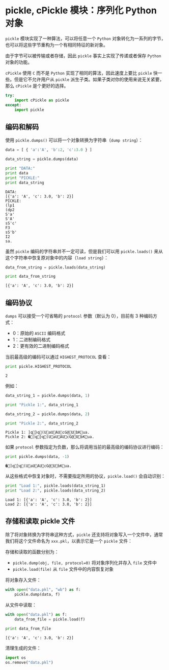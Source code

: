 # pickle, cPickle 模块：序列化 Python 对象

`pickle` 模块实现了一种算法，可以将任意一个 `Python` 对象转化为一系列的字节，也可以将这些字节重构为一个有相同特征的新对象。

由于字节可以被传输或者存储，因此 `pickle` 事实上实现了传递或者保存 `Python` 对象的功能。

`cPickle` 使用 `C` 而不是 `Python` 实现了相同的算法，因此速度上要比 `pickle` 快一些。但是它不允许用户从 `pickle` 派生子类。如果子类对你的使用来说无关紧要，那么 `cPickle` 是个更好的选择。


```python
try:
    import cPickle as pickle
except:
    import pickle
```

## 编码和解码

使用 `pickle.dumps()` 可以将一个对象转换为字符串（`dump string`）：


```python
data = [ { 'a':'A', 'b':2, 'c':3.0 } ]

data_string = pickle.dumps(data)

print "DATA:"
print data
print "PICKLE:"
print data_string
```

    DATA:
    [{'a': 'A', 'c': 3.0, 'b': 2}]
    PICKLE:
    (lp1
    (dp2
    S'a'
    S'A'
    sS'c'
    F3
    sS'b'
    I2
    sa.
    

虽然 `pickle` 编码的字符串并不一定可读，但是我们可以用 `pickle.loads()` 来从这个字符串中恢复原对象中的内容（`load string`）：


```python
data_from_string = pickle.loads(data_string)

print data_from_string
```

    [{'a': 'A', 'c': 3.0, 'b': 2}]
    

## 编码协议

`dumps` 可以接受一个可省略的 `protocol` 参数（默认为 0），目前有 3 种编码方式：

- 0：原始的 `ASCII` 编码格式
- 1：二进制编码格式
- 2：更有效的二进制编码格式

当前最高级的编码可以通过 `HIGHEST_PROTOCOL` 查看：


```python
print pickle.HIGHEST_PROTOCOL
```

    2
    

例如：


```python
data_string_1 = pickle.dumps(data, 1)

print "Pickle 1:", data_string_1

data_string_2 = pickle.dumps(data, 2)

print "Pickle 2:", data_string_2
```

    Pickle 1: ]q}q(UaUAUcG@      UbKua.
    Pickle 2: �]q}q(UaUAUcG@      UbKua.
    

如果 `protocol` 参数指定为负数，那么将调用当前的最高级的编码协议进行编码：


```python
print pickle.dumps(data, -1)
```

    �]q}q(UaUAUcG@      UbKua.
    

从这些格式中恢复对象时，不需要指定所用的协议，`pickle.load()` 会自动识别：


```python
print "Load 1:", pickle.loads(data_string_1)
print "Load 2:", pickle.loads(data_string_2)
```

    Load 1: [{'a': 'A', 'c': 3.0, 'b': 2}]
    Load 2: [{'a': 'A', 'c': 3.0, 'b': 2}]
    

## 存储和读取 pickle 文件

除了将对象转换为字符串这种方式，`pickle` 还支持将对象写入一个文件中，通常我们将这个文件命名为 `xxx.pkl`，以表示它是一个 `pickle` 文件： 

存储和读取的函数分别为：

- `pickle.dump(obj, file, protocol=0)` 将对象序列化并存入 `file` 文件中
- `pickle.load(file)` 从 `file` 文件中的内容恢复对象

将对象存入文件：


```python
with open("data.pkl", "wb") as f:
    pickle.dump(data, f)
```

从文件中读取：


```python
with open("data.pkl") as f:
    data_from_file = pickle.load(f)
    
print data_from_file
```

    [{'a': 'A', 'c': 3.0, 'b': 2}]
    

清理生成的文件：


```python
import os
os.remove("data.pkl")
```
